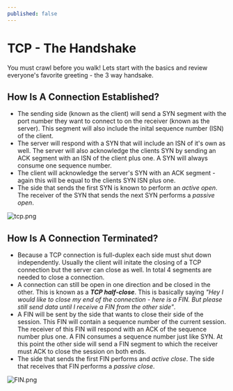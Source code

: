 ```yaml
---
published: false
---
```

# **TCP - The Handshake**


You must crawl before you walk! Lets start with the basics and review everyone's favorite greeting - the 3 way handsake.

## How Is A Connection Established?

- The sending side (known as the client) will send a SYN segment with the port number they want to connect to on the receiver (known as the server). This segment will also include the inital sequence number (ISN) of the client.
- The server will respond with a SYN that will include an ISN of it's own as well. The server will also acknowledge the clients SYN by sending an ACK segment with an ISN of the client plus one. A SYN will always consume one sequence number.
- The client will acknowledge the server's SYN with an ACK segment - again this will be equal to the clients SYN ISN plus one.
- The side that sends the first SYN is known to perform an _active open_. The receiver of the SYN that sends the next SYN performs a _passive open_.

![tcp.png]({{site.baseurl}}/_posts/tcp.png)


## How Is A Connection Terminated?

- Because a TCP connection is full-duplex each side must shut down independently. Usually the client will initate the closing of a TCP connection but the server can close as well. In total 4 segments are needed to close a connection.
- A connection can still be open in one direction and be closed in the other. This is known as a **_TCP half-close_**. This is basically saying _"Hey I would like to close my end of the connection - here is a FIN. But please still send data until I receive a FIN from the other side"_.
- A FIN will be sent by the side that wants to close their side of the session. This FIN will contain a sequence number of the current session. The receiver of this FIN will respond with an ACK of the sequence number plus one. A FIN consumes a sequence number just like SYN. At this point the other side will send a FIN segment to which the receiver must ACK to close the session on both ends.
- The side that sends the first FIN performs and _active close_. The side that receives that FIN performs a _passive close_.

![FIN.png]({{site.baseurl}}/_posts/FIN.png)


